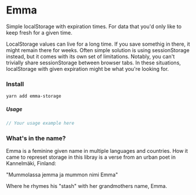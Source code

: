# Emma

Simple localStorage with expiration times. For data that you'd only like to keep fresh for a given time.

LocalStorage values can live for a long time. If you save somethig in there, it might remain there for weeks. Often simple solution is using sessionStorage instead, but it comes with its own set of limitations. Notably, you can't trivially share sessionStorage between browser tabs. In these situations, localStorage with given expiration might be what you're looking for.

### Install

`yarn add emma-storage`

##### Usage

```javascript
// Your usage example here
```

### What's in the name?

Emma is a feminine given name in multiple languages and countries. How it came to represet storage in this libray is a verse from an urban poet in Kannelmäki, Finland:

"Mummolassa jemma ja mummon nimi Emma"

Where he rhymes his "stash" with her grandmothers name, Emma.